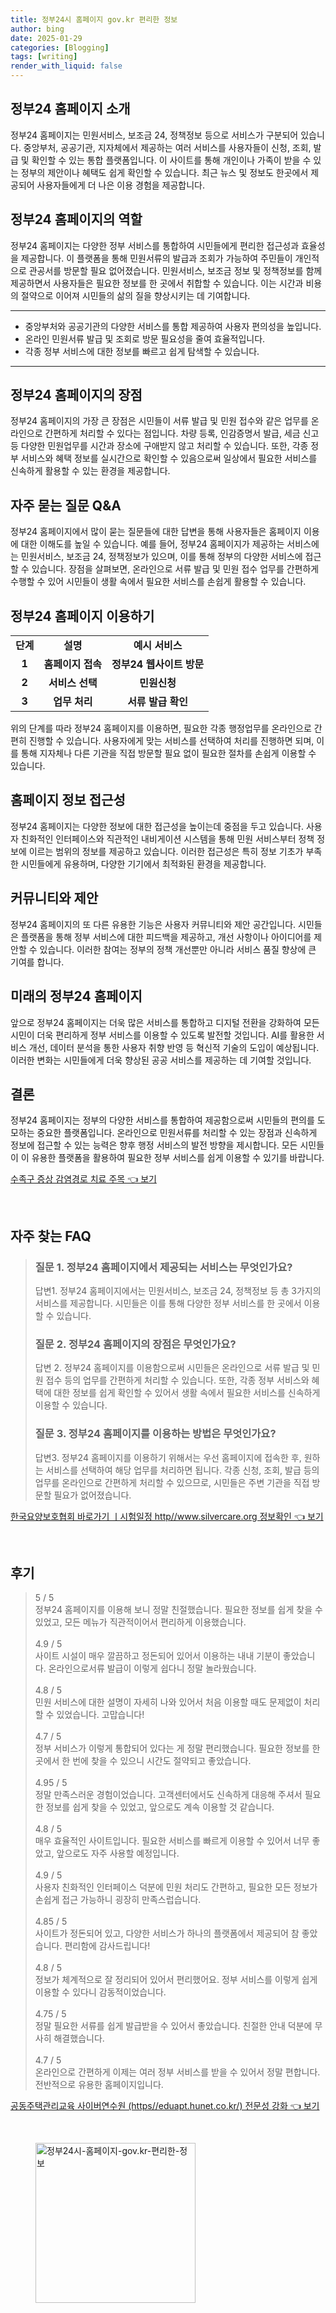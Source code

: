 ```yaml
---
title: 정부24시 홈페이지 gov.kr 편리한 정보
author: bing
date: 2025-01-29
categories: [Blogging]
tags: [writing]
render_with_liquid: false
---
```



<h2 id='정부24_홈페이지_소개'>정부24 홈페이지 소개</h2>

<p>정부24 홈페이지는 민원서비스, 보조금 24, 정책정보 등으로 서비스가 구분되어 있습니다. 중앙부처, 공공기관, 지자체에서 제공하는 여러 서비스를 사용자들이 신청, 조회, 발급 및 확인할 수 있는 통합 플랫폼입니다. 이 사이트를 통해 개인이나 가족이 받을 수 있는 정부의 제안이나 혜택도 쉽게 확인할 수 있습니다. 최근 뉴스 및 정보도 한곳에서 제공되어 사용자들에게 더 나은 이용 경험을 제공합니다.</p>

<h2 id='정부24_홈페이지의_역할'>정부24 홈페이지의 역할</h2>

<p>정부24 홈페이지는 다양한 정부 서비스를 통합하여 시민들에게 편리한 접근성과 효율성을 제공합니다. 이 플랫폼을 통해 민원서류의 발급과 조회가 가능하여 주민들이 개인적으로 관공서를 방문할 필요 없어졌습니다. 민원서비스, 보조금 정보 및 정책정보를 함께 제공하면서 사용자들은 필요한 정보를 한 곳에서 취합할 수 있습니다. 이는 시간과 비용의 절약으로 이어져 시민들의 삶의 질을 향상시키는 데 기여합니다.</p>

<hr />

<ul>
    <li>중앙부처와 공공기관의 다양한 서비스를 통합 제공하여 사용자 편의성을 높입니다.</li>
    <li>온라인 민원서류 발급 및 조회로 방문 필요성을 줄여 효율적입니다.</li>
    <li>각종 정부 서비스에 대한 정보를 빠르고 쉽게 탐색할 수 있습니다.</li>
</ul>

<hr />

<h2 id='정부24_홈페이지의_장점'>정부24 홈페이지의 장점</h2>

<p>정부24 홈페이지의 가장 큰 장점은 시민들이 서류 발급 및 민원 접수와 같은 업무를 온라인으로 간편하게 처리할 수 있다는 점입니다. 차량 등록, 인감증명서 발급, 세금 신고 등 다양한 민원업무를 시간과 장소에 구애받지 않고 처리할 수 있습니다. 또한, 각종 정부 서비스와 혜택 정보를 실시간으로 확인할 수 있음으로써 일상에서 필요한 서비스를 신속하게 활용할 수 있는 환경을 제공합니다.</p>

<h2 id='자주_묻는_질문_QNA'>자주 묻는 질문 Q&A</h2>

<p>정부24 홈페이지에서 많이 묻는 질문들에 대한 답변을 통해 사용자들은 홈페이지 이용에 대한 이해도를 높일 수 있습니다. 예를 들어, 정부24 홈페이지가 제공하는 서비스에는 민원서비스, 보조금 24, 정책정보가 있으며, 이를 통해 정부의 다양한 서비스에 접근할 수 있습니다. 장점을 살펴보면, 온라인으로 서류 발급 및 민원 접수 업무를 간편하게 수행할 수 있어 시민들이 생활 속에서 필요한 서비스를 손쉽게 활용할 수 있습니다.</p>

<h2 id='정부24_홈페이지_이용하기'>정부24 홈페이지 이용하기</h2>

<table>
    <tr>
        <td style="text-align: center; height: 17px;"><b>단계</b></td>
        <td style="text-align: center; height: 17px;"><b>설명</b></td>
        <td style="text-align: center; height: 17px;"><b>예시 서비스</b></td>
    </tr>
    <tr>
        <td style="text-align: center; height: 17px;"><b>1</b></td>
        <td style="text-align: center; height: 17px;"><b>홈페이지 접속</b></td>
        <td style="text-align: center; height: 17px;"><b>정부24 웹사이트 방문</b></td>
    </tr>
    <tr>
        <td style="text-align: center; height: 17px;"><b>2</b></td>
        <td style="text-align: center; height: 17px;"><b>서비스 선택</b></td>
        <td style="text-align: center; height: 17px;"><b>민원신청</b></td>
    </tr>
    <tr>
        <td style="text-align: center; height: 17px;"><b>3</b></td>
        <td style="text-align: center; height: 17px;"><b>업무 처리</b></td>
        <td style="text-align: center; height: 17px;"><b>서류 발급 확인</b></td>
    </tr>
</table>

<p>위의 단계를 따라 정부24 홈페이지를 이용하면, 필요한 각종 행정업무를 온라인으로 간편히 진행할 수 있습니다. 사용자에게 맞는 서비스를 선택하여 처리를 진행하면 되며, 이를 통해 지자체나 다른 기관을 직접 방문할 필요 없이 필요한 절차를 손쉽게 이용할 수 있습니다.</p>

<h2 id='홈페이지_정보_접근성'>홈페이지 정보 접근성</h2>

<p>정부24 홈페이지는 다양한 정보에 대한 접근성을 높이는데 중점을 두고 있습니다. 사용자 친화적인 인터페이스와 직관적인 내비게이션 시스템을 통해 민원 서비스부터 정책 정보에 이르는 범위의 정보를 제공하고 있습니다. 이러한 접근성은 특히 정보 기초가 부족한 시민들에게 유용하며, 다양한 기기에서 최적화된 환경을 제공합니다.</p>

<h2 id='커뮤니티와_제안'>커뮤니티와 제안</h2>

<p>정부24 홈페이지의 또 다른 유용한 기능은 사용자 커뮤니티와 제안 공간입니다. 시민들은 플랫폼을 통해 정부 서비스에 대한 피드백을 제공하고, 개선 사항이나 아이디어를 제안할 수 있습니다. 이러한 참여는 정부의 정책 개선뿐만 아니라 서비스 품질 향상에 큰 기여를 합니다.</p>

<h2 id='미래의_정부24_홈페이지'>미래의 정부24 홈페이지</h2>

<p>앞으로 정부24 홈페이지는 더욱 많은 서비스를 통합하고 디지털 전환을 강화하여 모든 시민이 더욱 편리하게 정부 서비스를 이용할 수 있도록 발전할 것입니다. AI를 활용한 서비스 개선, 데이터 분석을 통한 사용자 취향 반영 등 혁신적 기술의 도입이 예상됩니다. 이러한 변화는 시민들에게 더욱 향상된 공공 서비스를 제공하는 데 기여할 것입니다.</p>

<h2 id='결론'>결론</h2>

<p>정부24 홈페이지는 정부의 다양한 서비스를 통합하여 제공함으로써 시민들의 편의를 도모하는 중요한 플랫폼입니다. 온라인으로 민원서류를 처리할 수 있는 장점과 신속하게 정보에 접근할 수 있는 능력은 향후 행정 서비스의 발전 방향을 제시합니다. 모든 시민들이 이 유용한 플랫폼을 활용하여 필요한 정부 서비스를 쉽게 이용할 수 있기를 바랍니다.</p>


<p><a class="click-button" title="수족구 증상 감염경로 치료 주목" href="https://aptwhite.github.io/posts/%EC%88%98%EC%A1%B1%EA%B5%AC-%EC%A6%9D%EC%83%81-%EA%B0%90%EC%97%BC%EA%B2%BD%EB%A1%9C-%EC%B9%98%EB%A3%8C-%EC%A3%BC%EB%AA%A9/" rel="dofollow">수족구 증상 감염경로 치료 주목 👈 보기</a></p><br>
<h2 id='자주_찾는_FAQ'>자주 찾는 FAQ</h2>
<div itemscope="" itemtype="https://schema.org/FAQPage"> 
<blockquote> 
<div itemscope="" itemprop="mainEntity" itemtype="https://schema.org/Question"> 
<h3 itemprop="name">질문 1. 정부24 홈페이지에서 제공되는 서비스는 무엇인가요?</h3> 
<div itemscope="" itemprop="acceptedAnswer" itemtype="https://schema.org/Answer"> 
<span itemprop="text"> 
<p>답변1. 정부24 홈페이지에서는 민원서비스, 보조금 24, 정책정보 등 총 3가지의 서비스를 제공합니다. 시민들은 이를 통해 다양한 정부 서비스를 한 곳에서 이용할 수 있습니다.</p> 
</span> 
</div> 
</div> 

<div itemscope="" itemprop="mainEntity" itemtype="https://schema.org/Question"> 
<h3 itemprop="name">질문 2. 정부24 홈페이지의 장점은 무엇인가요?</h3> 
<div itemscope="" itemprop="acceptedAnswer" itemtype="https://schema.org/Answer"> 
<span itemprop="text"> 
<p>답변 2. 정부24 홈페이지를 이용함으로써 시민들은 온라인으로 서류 발급 및 민원 접수 등의 업무를 간편하게 처리할 수 있습니다. 또한, 각종 정부 서비스와 혜택에 대한 정보를 쉽게 확인할 수 있어서 생활 속에서 필요한 서비스를 신속하게 이용할 수 있습니다.</p> 
</span> 
</div> 
</div> 

<div itemscope="" itemprop="mainEntity" itemtype="https://schema.org/Question"> 
<h3 itemprop="name">질문 3. 정부24 홈페이지를 이용하는 방법은 무엇인가요?</h3> 
<div itemscope="" itemprop="acceptedAnswer" itemtype="https://schema.org/Answer"> 
<span itemprop="text"> 
<p>답변3. 정부24 홈페이지를 이용하기 위해서는 우선 홈페이지에 접속한 후, 원하는 서비스를 선택하여 해당 업무를 처리하면 됩니다. 각종 신청, 조회, 발급 등의 업무를 온라인으로 간편하게 처리할 수 있으므로, 시민들은 주변 기관을 직접 방문할 필요가 없어졌습니다.</p> 
</span> 
</div> 
</div> 

</blockquote> 
</div>
<p><a class="click-button" title="한국요양보호협회 바로가기 ㅣ시험일정 http//www.silvercare.org 정보확인" href="https://aptwhite.github.io/posts/%ED%95%9C%EA%B5%AD%EC%9A%94%EC%96%91%EB%B3%B4%ED%98%B8%ED%98%91%ED%9A%8C-%EB%B0%94%EB%A1%9C%EA%B0%80%EA%B8%B0-%E3%85%A3%EC%8B%9C%ED%97%98%EC%9D%BC%EC%A0%95-httpwww.silvercare.org-%EC%A0%95%EB%B3%B4%ED%99%95%EC%9D%B8/" rel="dofollow">한국요양보호협회 바로가기 ㅣ시험일정 http//www.silvercare.org 정보확인 👈 보기</a></p><br>
<h2 id='후기'>후기</h2>
<div itemscope itemtype="https://schema.org/Product">
  <blockquote>
  <div itemprop="review" itemscope itemtype="https://schema.org/Review">
      <div itemprop="reviewRating" itemscope itemtype="https://schema.org/Rating"> <span itemprop="ratingValue">5</span> / <span itemprop="bestRating">5</span> </div>
      <span itemprop="reviewBody">정부24 홈페이지를 이용해 보니 정말 친절했습니다. 필요한 정보를 쉽게 찾을 수 있었고, 모든 메뉴가 직관적이어서 편리하게 이용했습니다.</span>
  </div>
  <br>
  <div itemprop="review" itemscope itemtype="https://schema.org/Review">
      <div itemprop="reviewRating" itemscope itemtype="https://schema.org/Rating"> <span itemprop="ratingValue">4.9</span> / <span itemprop="bestRating">5</span> </div>
      <span itemprop="reviewBody">사이트 시설이 매우 깔끔하고 정돈되어 있어서 이용하는 내내 기분이 좋았습니다. 온라인으로서류 발급이 이렇게 쉽다니 정말 놀라웠습니다.</span>
  </div>
  <br>
  <div itemprop="review" itemscope itemtype="https://schema.org/Review">
      <div itemprop="reviewRating" itemscope itemtype="https://schema.org/Rating"> <span itemprop="ratingValue">4.8</span> / <span itemprop="bestRating">5</span> </div>
      <span itemprop="reviewBody">민원 서비스에 대한 설명이 자세히 나와 있어서 처음 이용할 때도 문제없이 처리할 수 있었습니다. 고맙습니다!</span>
  </div>
  <br>
  <div itemprop="review" itemscope itemtype="https://schema.org/Review">
      <div itemprop="reviewRating" itemscope itemtype="https://schema.org/Rating"> <span itemprop="ratingValue">4.7</span> / <span itemprop="bestRating">5</span> </div>
      <span itemprop="reviewBody">정부 서비스가 이렇게 통합되어 있다는 게 정말 편리했습니다. 필요한 정보를 한 곳에서 한 번에 찾을 수 있으니 시간도 절약되고 좋았습니다.</span>
  </div>
  <br>
  <div itemprop="review" itemscope itemtype="https://schema.org/Review">
      <div itemprop="reviewRating" itemscope itemtype="https://schema.org/Rating"> <span itemprop="ratingValue">4.95</span> / <span itemprop="bestRating">5</span> </div>
      <span itemprop="reviewBody">정말 만족스러운 경험이었습니다. 고객센터에서도 신속하게 대응해 주셔서 필요한 정보를 쉽게 찾을 수 있었고, 앞으로도 계속 이용할 것 같습니다.</span>
  </div>
  <br>
  <div itemprop="review" itemscope itemtype="https://schema.org/Review">
      <div itemprop="reviewRating" itemscope itemtype="https://schema.org/Rating"> <span itemprop="ratingValue">4.8</span> / <span itemprop="bestRating">5</span> </div>
      <span itemprop="reviewBody">매우 효율적인 사이트입니다. 필요한 서비스를 빠르게 이용할 수 있어서 너무 좋았고, 앞으로도 자주 사용할 예정입니다.</span>
  </div>
  <br>
  <div itemprop="review" itemscope itemtype="https://schema.org/Review">
      <div itemprop="reviewRating" itemscope itemtype="https://schema.org/Rating"> <span itemprop="ratingValue">4.9</span> / <span itemprop="bestRating">5</span> </div>
      <span itemprop="reviewBody">사용자 친화적인 인터페이스 덕분에 민원 처리도 간편하고, 필요한 모든 정보가 손쉽게 접근 가능하니 굉장히 만족스럽습니다.</span>
  </div>
  <br>
  <div itemprop="review" itemscope itemtype="https://schema.org/Review">
      <div itemprop="reviewRating" itemscope itemtype="https://schema.org/Rating"> <span itemprop="ratingValue">4.85</span> / <span itemprop="bestRating">5</span> </div>
      <span itemprop="reviewBody">사이트가 정돈되어 있고, 다양한 서비스가 하나의 플랫폼에서 제공되어 참 좋았습니다. 편리함에 감사드립니다!</span>
  </div>
  <br>
  <div itemprop="review" itemscope itemtype="https://schema.org/Review">
      <div itemprop="reviewRating" itemscope itemtype="https://schema.org/Rating"> <span itemprop="ratingValue">4.8</span> / <span itemprop="bestRating">5</span> </div>
      <span itemprop="reviewBody">정보가 체계적으로 잘 정리되어 있어서 편리했어요. 정부 서비스를 이렇게 쉽게 이용할 수 있다니 감동적이었습니다.</span>
  </div>
  <br>
  <div itemprop="review" itemscope itemtype="https://schema.org/Review">
      <div itemprop="reviewRating" itemscope itemtype="https://schema.org/Rating"> <span itemprop="ratingValue">4.75</span> / <span itemprop="bestRating">5</span> </div>
      <span itemprop="reviewBody">정말 필요한 서류를 쉽게 발급받을 수 있어서 좋았습니다. 친절한 안내 덕분에 무사히 해결했습니다.</span>
  </div>
  <br>
  <div itemprop="review" itemscope itemtype="https://schema.org/Review">
      <div itemprop="reviewRating" itemscope itemtype="https://schema.org/Rating"> <span itemprop="ratingValue">4.7</span> / <span itemprop="bestRating">5</span> </div>
      <span itemprop="reviewBody">온라인으로 간편하게 이제는 여러 정부 서비스를 받을 수 있어서 정말 편합니다. 전반적으로 유용한 홈페이지입니다.</span>
  </div>
  </blockquote>
</div>
<p><a class="click-button" title="공동주택관리교육 사이버연수원 (https//eduapt.hunet.co.kr/) 전문성 강화" href="https://aptwhite.github.io/posts/%EA%B3%B5%EB%8F%99%EC%A3%BC%ED%83%9D%EA%B4%80%EB%A6%AC%EA%B5%90%EC%9C%A1-%EC%82%AC%EC%9D%B4%EB%B2%84%EC%97%B0%EC%88%98%EC%9B%90-(httpseduapt.hunet.co.kr)-%EC%A0%84%EB%AC%B8%EC%84%B1-%EA%B0%95%ED%99%94/" rel="dofollow">공동주택관리교육 사이버연수원 (https//eduapt.hunet.co.kr/) 전문성 강화 👈 보기</a></p><br>
<figure class="image"><img src="https://aptwhite.github.io/assets/img/thumbnail/정부24시-홈페이지-gov.kr-편리한-정보.webp" alt="정부24시-홈페이지-gov.kr-편리한-정보" width="256" height="256"></figure>